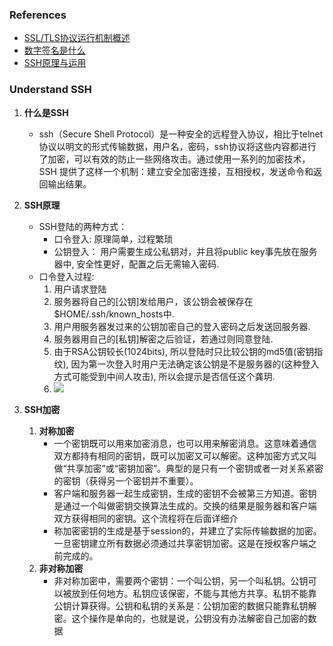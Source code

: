 ### References
* [SSL/TLS协议运行机制概述](http://www.ruanyifeng.com/blog/2014/02/ssl_tls.html)
* [数字签名是什么](http://www.ruanyifeng.com/blog/2011/08/what_is_a_digital_signature.html)
* [SSH原理与运用](http://www.ruanyifeng.com/blog/2011/12/ssh_remote_login.html)


### Understand SSH

1. __什么是SSH__
	* ssh（Secure Shell Protocol）是一种安全的远程登入协议，相比于telnet协议以明文的形式传输数据，用户名，密码，ssh协议将这些内容都进行了加密，可以有效的防止一些网络攻击。通过使用一系列的加密技术，SSH 提供了这样一个机制：建立安全加密连接，互相授权，发送命令和返回输出结果。
	
2. __SSH原理__
	* SSH登陆的两种方式：
		* 口令登入: 原理简单，过程繁琐
		* 公钥登入： 用户需要生成公私钥对，并且将public key事先放在服务器中, 安全性更好，配置之后无需输入密码. 
	* 口令登入过程:
		1. 用户请求登陆
		2. 服务器将自己的[公钥]发给用户，该公钥会被保存在 $HOME/.ssh/known_hosts中. 
		3. 用户用服务器发过来的公钥加密自己的登入密码之后发送回服务器.
		4. 服务器用自己的[私钥]解密之后验证，若通过则同意登陆. 
		5. 由于RSA公钥较长(1024bits), 所以登陆时只比较公钥的md5值(密钥指纹), 因为第一次登入时用户无法确定该公钥是不是服务器的(这种登入方式可能受到中间人攻击), 所以会提示是否信任这个龚玥. 
		6. ![](http://burningcodes.net/wp-content/uploads/2014/12/ssh1.png)

3. __SSH加密__
	1. __对称加密__
		* 一个密钥既可以用来加密消息，也可以用来解密消息。这意味着通信双方都持有相同的密钥，既可以加密又可以解密。这种加密方式又叫做“共享加密”或“密钥加密”。典型的是只有一个密钥或者一对关系紧密的密钥（获得另一个密钥并不重要）。
		* 客户端和服务器一起生成密钥，生成的密钥不会被第三方知道。密钥是通过一个叫做密钥交换算法生成的。交换的结果是服务器和客户端双方获得相同的密钥。这个流程将在后面详细介
		* 称加密密钥的生成是基于session的，并建立了实际传输数据的加密。一旦密钥建立所有数据必须通过共享密钥加密。这是在授权客户端之前完成的。
	2. __非对称加密__
		* 非对称加密中，需要两个密钥：一个叫公钥，另一个叫私钥。公钥可以被放到任何地方。私钥应该保密，不能与其他方共享。私钥不能靠公钥计算获得。公钥和私钥的关系是：公钥加密的数据只能靠私钥解密。这个操作是单向的，也就是说，公钥没有办法解密自己加密的数据
